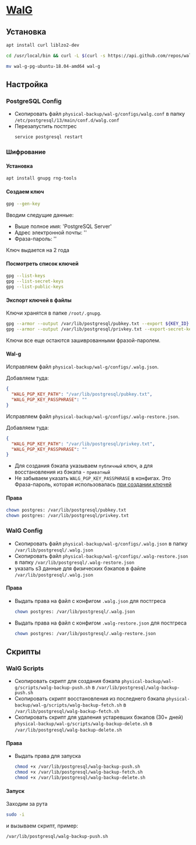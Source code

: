 # [WalG](https://github.com/wal-g/wal-g)

## Установка

```bash
apt install curl liblzo2-dev

cd /usr/local/bin && curl -L $(curl -s https://api.github.com/repos/wal-g/wal-g/releases/latest | grep browser_download_url | grep pg-ubuntu-18.04-amd64.tar.gz | cut -d '"' -f 4 | head -n 1) | tar xzf -

mv wal-g-pg-ubuntu-18.04-amd64 wal-g
```

## Настройка

### PostgreSQL Config

* Скопировать файл `physical-backup/wal-g/configs/walg.conf` в папку `/etc/postgresql/13/main/conf.d/walg.conf`
* Перезапустить постгрес
  ```bash
  service postgresql restart
  ```

### Шифрование

#### Установка

```bash
apt install gnupg rng-tools
```

#### Создаем ключ

```bash
gpg --gen-key
```

Вводим следущие данные:
* Выше полное имя: 'PostgreSQL Server'
* Адрес электронной почты: ''
* Фраза-пароль: ''

Ключ выдается на 2 года

#### Посмотреть список ключей

```bash
gpg --list-keys
gpg --list-secret-keys
gpg --list-public-keys
```

#### Экспорт ключей в файлы

Ключи хранятся в папке `/root/.gnupg`.

```bash
gpg --armor --output /var/lib/postgresql/pubkey.txt --export ${KEY_ID}
gpg --armor --output /var/lib/postgresql/privkey.txt --export-secret-keys ${KEY_ID}
```

Ключи все еще остаются зашиврованными фразой-паролем.

#### Wal-g

Исправляем файл `physical-backup/wal-g/configs/.walg.json`.

Добавляем туда:

```json
{
  "WALG_PGP_KEY_PATH": "/var/lib/postgresql/pubkey.txt",
  "WALG_PGP_KEY_PASSPHRASE": ""
}
```

Исправляем файл `physical-backup/wal-g/configs/.walg-restore.json`.

Добавляем туда:

```json
{
  "WALG_PGP_KEY_PATH": "/var/lib/postgresql/privkey.txt",
  "WALG_PGP_KEY_PASSPHRASE": ""
}
```

* Для создания бэкапа указываем `публичный` ключ, а для восстановления из бэкапа - `приватный`
* Не забываем указать `WALG_PGP_KEY_PASSPHRASE` в конфигах. Это Фраза-пароль, которая использовалась [при создании ключей](./install.md#Создаем%20ключ)

#### Права

```bash
chown postgres: /var/lib/postgresql/pubkey.txt
chown postgres: /var/lib/postgresql/privkey.txt
```

### WalG Config

* Скопировать файл `physical-backup/wal-g/configs/.walg.json` в папку `/var/lib/postgresql/.walg.json`
* Скопировать файл `physical-backup/wal-g/configs/.walg-restore.json` в папку `/var/lib/postgresql/.walg-restore.json`
* указать s3 данные для физических бэкапов в файле `/var/lib/postgresql/.walg.json`

#### Права

* Выдать права на файл с конфигом `.walg.json` для постгреса
  ```bash
  chown postgres: /var/lib/postgresql/.walg.json
  ```
* Выдать права на файл с конфигом `.walg-restore.json` для постгреса
  ```bash
  chown postgres: /var/lib/postgresql/.walg-restore.json
  ```

## Скрипты

### WalG Scripts

* Скопировать скрипт для создания бэкапа `physical-backup/wal-g/scripts/walg-backup-push.sh` в `/var/lib/postgresql/walg-backup-push.sh`
* Скопировать скрипт восстановления из последнего бэкапа `physical-backup/wal-g/scripts/walg-backup-fetch.sh` в `/var/lib/postgresql/walg-backup-fetch.sh`
* Скопировать скрипт для удаления устаревших бэкапов (30+ дней) `physical-backup/wal-g/scripts/walg-backup-delete.sh` в `/var/lib/postgresql/walg-backup-delete.sh`

#### Права

* Выдать права для запуска
  ```bash
  chmod +x /var/lib/postgresql/walg-backup-push.sh
  chmod +x /var/lib/postgresql/walg-backup-fetch.sh
  chmod +x /var/lib/postgresql/walg-backup-delete.sh
  ```

#### Запуск

Заходим за рута

```bash
sudo -i
```

и вызываем скрипт, пример:

```bash
/var/lib/postgresql/walg-backup-push.sh
```
